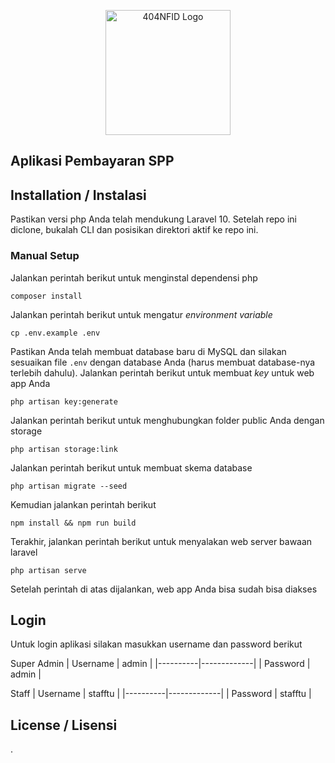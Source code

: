 <p align="center"><a href="https://laravel.com" target="_blank"><img src="" width="200" alt="404NFID Logo"></a></p>


## Aplikasi Pembayaran SPP

## Installation / Instalasi
Pastikan versi php Anda telah mendukung Laravel 10. Setelah repo ini diclone, bukalah CLI dan posisikan direktori aktif ke repo ini.

### Manual Setup
Jalankan perintah berikut untuk menginstal dependensi php
```
composer install
```
Jalankan perintah berikut untuk mengatur _environment variable_
```
cp .env.example .env
```
Pastikan Anda telah membuat database baru di MySQL dan silakan sesuaikan file `.env` dengan database Anda (harus membuat database-nya terlebih dahulu).
Jalankan perintah berikut untuk membuat _key_ untuk web app Anda
```
php artisan key:generate
```
Jalankan perintah berikut untuk menghubungkan folder public Anda dengan storage
```
php artisan storage:link
```
Jalankan perintah berikut untuk membuat skema database
```
php artisan migrate --seed
```
Kemudian jalankan perintah berikut
```
npm install && npm run build
```
Terakhir, jalankan perintah berikut untuk menyalakan web server bawaan laravel
```
php artisan serve
```
Setelah perintah di atas dijalankan, web app Anda bisa sudah bisa diakses

## Login
Untuk login aplikasi silakan masukkan username dan password berikut

Super Admin
| Username | admin       |
|----------|-------------|
| Password | admin       |

Staff
| Username | stafftu     |
|----------|-------------|
| Password | stafftu     |


## License / Lisensi

.
